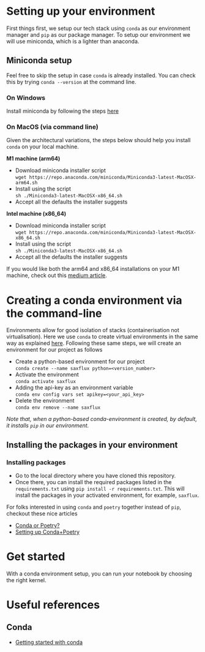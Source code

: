 
# Setting up your environment

First things first, we setup our tech stack using `conda` as our environment manager and `pip` as our package manager. To setup 
our environment we will use miniconda, which is a lighter than anaconda.

## Miniconda setup 

Feel free to skip the setup in case `conda` is already installed. You can check this by trying `conda --version` at the command line.

### On Windows

Install miniconda by following the steps [here](https://docs.anaconda.com/free/miniconda/)

### On MacOS (via command line)

Given the architectural variations, the steps below should help you install `conda` on your local machine.

**M1 machine (arm64)**

- Download miniconda installer script\
`wget https://repo.anaconda.com/miniconda/Miniconda3-latest-MacOSX-arm64.sh`
- Install using the script\
`sh ./Miniconda3-latest-MacOSX-x86_64.sh`
- Accept all the defaults the installer suggests

**Intel machine (x86_64)**

- Download miniconda installer script\
`wget https://repo.anaconda.com/miniconda/Miniconda3-latest-MacOSX-x86_64.sh`
- Install using the script\
`sh ./Miniconda3-latest-MacOSX-x86_64.sh`
- Accept all the defaults the installer suggests

If you would like both the arm64 and x86_64 installations on your M1 machine, check out this [medium article](https://towardsdatascience.com/how-to-install-miniconda-x86-64-apple-m1-side-by-side-on-mac-book-m1-a476936bfaf0).

# Creating a conda environment via the command-line

Environments allow for good isolation of stacks (containerisation not virtualisation). 
Here we use `conda` to create virtual environments in the same way as explained [here](https://conda.io/projects/conda/en/latest/user-guide/getting-started.html). 
Following these same steps, we will create an environment for our project as follows

- Create a python-based environment for our project\
`conda create --name saxflux python=<version_number>`
- Activate the environment\
`conda activate saxflux`
- Adding the api-key as an environment variable\
`conda env config vars set apikey=<your_api_key>`
- Delete the environment\
`conda env remove --name saxflux`

*Note that, when a python-based conda-environment is created, by default, it installs `pip` in our environment.*

## Installing the packages in your environment

### Installing packages
- Go to the local directory where you have cloned this repository.
- Once there, you can install the required packages listed in the `requirements.txt` using `pip install -r requirements.txt`. This will install the packages in your activated environment, for example, `saxflux`.

For folks interested in using `conda` and `poetry` together instead of `pip`, checkout these nice articles
- [Conda or Poetry?](https://medium.com/semantixbr/getting-started-with-conda-or-poetry-for-data-science-projects-1b3add43956d)
- [Setting up Conda+Poetry](https://ealizadeh.com/blog/guide-to-python-env-pkg-dependency-using-conda-poetry)

# Get started

With a conda environment setup, you can run your notebook by choosing the right kernel.

# Useful references

## Conda
- [Getting started with conda](https://conda.io/projects/conda/en/latest/user-guide/index.html)
